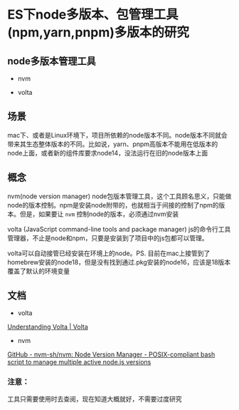# ES下node多版本、包管理工具(npm,yarn,pnpm)多版本的研究

## node多版本管理工具

- nvm

- volta

## 场景

mac下、或者是Linux环境下，项目所依赖的node版本不同。node版本不同就会带来其生态整体版本的不同。比如说，yarn、pnpm高版本不能用在低版本的node上面，或者新的组件库要求node14，没法运行在旧的node版本上面

## 概念

nvm(node version manager) node包版本管理工具，这个工具顾名思义，只能做node的版本控制。npm是安装node附带的，也就相当于间接的控制了npm的版本。但是，如果要让 `nvm` 控制node的版本，必须通过nvm安装

volta (JavaScript command-line tools and package manager) js的命令行工具管理器，不止是node和npm，只要是安装到了项目中的js包都可以管理。

volta可以自动接管已经安装在环境上的node。PS. 目前在mac上接管到了homebrew安装的node18，但是没有找到通过.pkg安装的node16，应该是18版本覆盖了默认的环境变量

## 文档

- volta

[Understanding Volta | Volta](https://docs.volta.sh/guide/understanding#managing-your-project)

- nvm

[GitHub - nvm-sh/nvm: Node Version Manager - POSIX-compliant bash script to manage multiple active node.js versions](https://github.com/nvm-sh/nvm)

### 注意：

工具只需要使用时去查阅，现在知道大概就好，不需要过度研究

